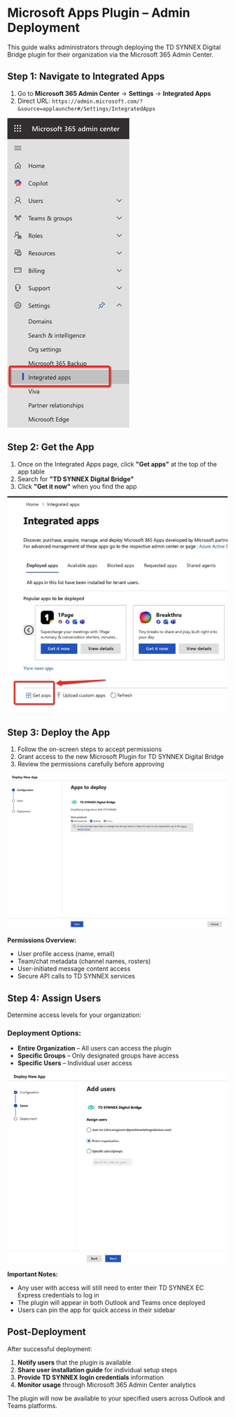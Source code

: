 # Microsoft Apps Plugin – Admin Deployment

This guide walks administrators through deploying the TD SYNNEX Digital Bridge plugin for their organization via the Microsoft 365 Admin Center.

## Step 1: Navigate to Integrated Apps  

1. Go to **Microsoft 365 Admin Center** → **Settings** → **Integrated Apps**
2. Direct URL: `https://admin.microsoft.com/?&source=applauncher#/Settings/IntegratedApps`

![Integrated apps](/public/assets/images/msapps_step7_integrated_apps.png)

## Step 2: Get the App  

1. Once on the Integrated Apps page, click **"Get apps"** at the top of the app table
2. Search for **"TD SYNNEX Digital Bridge"**
3. Click **"Get it now"** when you find the app

![Get apps](/public/assets/images/msapps_step8_get_apps.png)

## Step 3: Deploy the App

1. Follow the on-screen steps to accept permissions
2. Grant access to the new Microsoft Plugin for TD SYNNEX Digital Bridge
3. Review the permissions carefully before approving

![Deploy config](/public/assets/images/msapps_step9_deploy_app.png)

**Permissions Overview:**
- User profile access (name, email)
- Team/chat metadata (channel names, rosters)
- User-initiated message content access
- Secure API calls to TD SYNNEX services

## Step 4: Assign Users

Determine access levels for your organization:

### Deployment Options:
* **Entire Organization** – All users can access the plugin
* **Specific Groups** – Only designated groups have access
* **Specific Users** – Individual user access

![Add users](/public/assets/images/msapps_step10_add_users.png)

**Important Notes:**
- Any user with access will still need to enter their TD SYNNEX EC Express credentials to log in
- The plugin will appear in both Outlook and Teams once deployed
- Users can pin the app for quick access in their sidebar

## Post-Deployment

After successful deployment:
1. **Notify users** that the plugin is available
2. **Share user installation guide** for individual setup steps
3. **Provide TD SYNNEX login credentials** information
4. **Monitor usage** through Microsoft 365 Admin Center analytics

The plugin will now be available to your specified users across Outlook and Teams platforms.